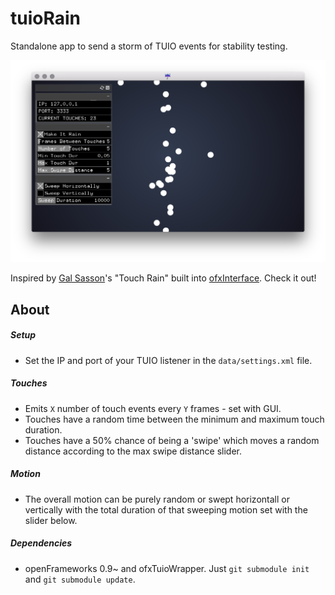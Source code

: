 # tuioRain
Standalone app to send a storm of TUIO events for stability testing.

![](misc/screenshot.png)

Inspired by [Gal Sasson](https://github.com/galsasson)'s "Touch Rain" built into [ofxInterface](https://github.com/galsasson/ofxInterface). Check it out!

## About

##### Setup
- Set the IP and port of your TUIO listener in the `data/settings.xml` file.

##### Touches
- Emits `X` number of touch events every `Y` frames - set with GUI.
- Touches have a random time between the minimum and maximum touch duration.
- Touches have a 50% chance of being a 'swipe' which moves a random distance according to the max swipe distance slider.

##### Motion
- The overall motion can be purely random or swept horizontall or vertically with the total duration of that sweeping motion set with the slider below.

##### Dependencies
- openFrameworks 0.9~ and ofxTuioWrapper. Just `git submodule init` and `git submodule update`.
